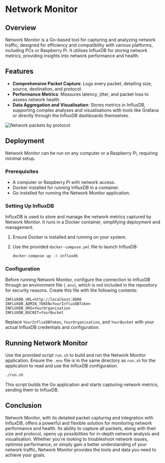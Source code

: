 # Network Monitor

## Overview

Network Monitor is a Go-based tool for capturing and analyzing network traffic, designed for efficiency and compatibility with various platforms, including PCs or Raspberry Pi. It utilises InfluxDB for storing network metrics, providing insights into network performance and health.

## Features

- **Comprehensive Packet Capture**: Logs every packet, detailing size, source, destination, and protocol.
- **Performance Metrics**: Measures latency, jitter, and packet loss to assess network health.
- **Data Aggregation and Visualisation**: Stores metrics in InfluxDB, supporting complex analyses and visualisations with tools like Grafana or directly through the InfluxDB dashboards themselves.

![Network packets by protocol](packets-by-protocol.png)

## Deployment

Network Monitor can be run on any computer or a Raspberry Pi, requiring minimal setup.

### Prerequisites

- A computer or Raspberry Pi with network access.
- Docker installed for running InfluxDB in a container.
- Go installed for running the Network Monitor application.

### Setting Up InfluxDB

InfluxDB is used to store and manage the network metrics captured by Network Monitor. It runs in a Docker container, simplifying deployment and management.

1. Ensure Docker is installed and running on your system.
2. Use the provided `docker-compose.yml` file to launch InfluxDB:

   ```bash
   docker-compose up -d influxdb
   ```

### Configuration

Before running Network Monitor, configure the connection to InfluxDB through an environment file (`.env`), which is not included in the repository for security reasons. Create this file with the following contents:

```plaintext
INFLUXDB_URL=http://localhost:8086
INFLUXDB_ADMIN_TOKEN=YourInfluxDBToken
INFLUXDB_ORG=YourOrganisation
INFLUXDB_BUCKET=YourBucket
```

Replace `YourInfluxDBToken`, `YourOrganisation`, and `YourBucket` with your actual InfluxDB credentials and configuration.

## Running Network Monitor

Use the provided script `run.sh` to build and run the Network Monitor application. Ensure the `.env` file is in the same directory as `run.sh` for the application to read and use the InfluxDB configuration.

```bash
./run.sh
```

This script builds the Go application and starts capturing network metrics, sending them to InfluxDB.

## Conclusion

Network Monitor, with its detailed packet capturing and integration with InfluxDB, offers a powerful and flexible solution for monitoring network performance and health. Its ability to capture all packets, along with their size and protocol, opens up possibilities for in-depth network analysis and visualisation. Whether you're looking to troubleshoot network issues, optimise performance, or simply gain a better understanding of your network traffic, Network Monitor provides the tools and data you need to achieve your goals.

